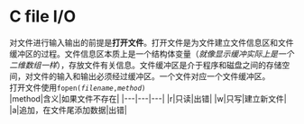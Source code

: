 # C file I/O
对文件进行输入输出的前提是**打开文件**。打开文件是为文件建立文件信息区和文件缓冲区的过程。文件信息区本质上是一个结构体变量（*就像显示缓冲实际上是一个二维数组一样*），存放文件有关信息。文件缓冲区是介于程序和磁盘之间的存储空间，对文件的输入和输出必须经过缓冲区。一个文件对应一个文件缓冲区。  
打开文件使用<code>fopen(*filename*,*method*)</code>  
|method|含义|如果文件不存在|
|---|---|---|
|r|只读|出错|
|w|只写|建立新文件|
|a|追加，在文件尾添加数据|出错|